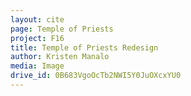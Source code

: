 ```yaml
---
layout: cite
page: Temple of Priests
project: F16
title: Temple of Priests Redesign
author: Kristen Manalo
media: Image
drive_id: 0B683VgoOcTb2NWI5Y0JuOXcxYU0
---
```

